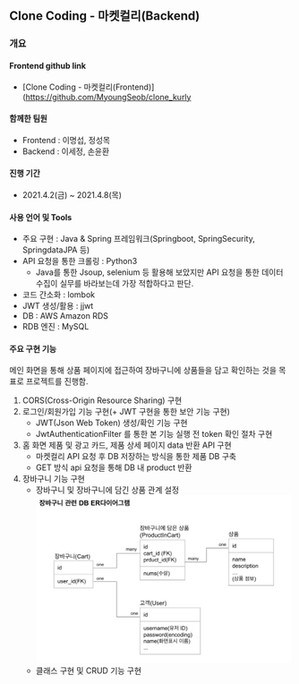 ## Clone Coding - 마켓컬리(Backend)

### 개요
#### Frontend github link
- [Clone Coding - 마켓컬리(Frontend)](https://github.com/MyoungSeob/clone_kurly  

#### 함께한 팀원
- Frontend : 이명섭, 정성목
- Backend : 이세정, 손윤환

#### 진행 기간
- 2021.4.2(금) ~ 2021.4.8(목)

#### 사용 언어 및 Tools
- 주요 구현 : Java & Spring 프레임워크(Springboot, SpringSecurity, SpringdataJPA 등)
- API 요청을 통한 크롤링 : Python3 
  - Java를 통한 Jsoup, selenium 등 활용해 보았지만 API 요청을 통한 데이터 수집이 실무를 바라보는데 가장 적합하다고 판단.
- 코드 간소화 : lombok
- JWT 생성/활용 : jjwt
- DB : AWS Amazon RDS 
- RDB 엔진 : MySQL

#### 주요 구현 기능
메인 화면을 통해 상품 페이지에 접근하여 장바구니에 상품들을 담고 확인하는 것을 목표로 프로젝트를 진행함.
1. CORS(Cross-Origin Resource Sharing) 구현
2. 로그인/회원가입 기능 구현(+ JWT 구현을 통한 보안 기능 구현)
   - JWT(Json Web Token) 생성/확인 기능 구현
   - JwtAuthenticationFilter 를 통한 본 기능 실행 전 token 확인 절차 구현
3. 홈 화면 제품 및 광고 카드, 제품 상세 페이지 data 반환 API 구현
   - 마켓컬리 API 요청 후 DB 저장하는 방식을 통한 제품 DB 구축
   - GET 방식 api 요청을 통해 DB 내 product 반환
4. 장바구니 기능 구현
   - 장바구니 및 장바구니에 담긴 상품 관계 설정  
   ![cartERDiagram](images/cartERDiagram.png)   
   - 클래스 구현 및 CRUD 기능 구현